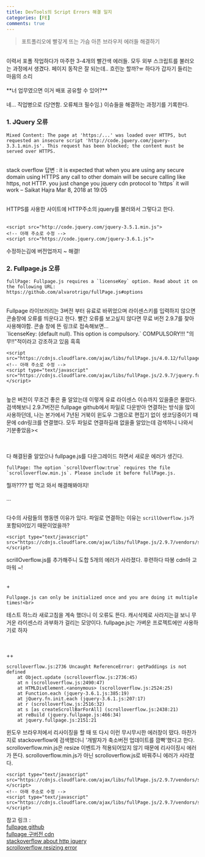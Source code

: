 ```yaml
---
title: DevTools의 Script Errors 해결 일지
categories: [FE]
comments: true
---
```


> 포트폴리오에 빨갛게 뜨는 가슴 아픈 브라우저 에러들 해결하기


<br>
이력서 포폴 작업하다가 마주한 3-4개의 빨간색 에러들. 모두 외부 스크립트를 불러오는 과정에서 생겼다. 페이지 동작은 잘 되는데.. 흐린눈 할까?ㅠ 하다가 갑자기 들리는 마음의 소리 <br><br>
**너 업무였으면 이거 배포 공유할 수 있어?** <br><br>
네... 직업병으로 (당연함. 오류체크 필수임.) 이슈들을 해결하는 과정기를 기록한다.

### 1. JQuery 오류

```
Mixed Content: The page at 'https:/...' was loaded over HTTPS, but requested an insecure script 'http://code.jquery.com/jquery-3.3.1.min.js'. This request has been blocked; the content must be served over HTTPS.
```
<br>
stack overflow 답변 : it is expected that when you are using any secure domain using HTTPS any call to other domain will be secure calling like https, not HTTP. you just change you jquery cdn protocol to 'https` it will work – 
Saikat Hajra Mar 8, 2018 at 19:05 <br><br>

HTTPS를 사용한 사이트에 HTTP주소의 jquery를 불러와서 그렇다고 한다. <br><br>

```
<script src="http://code.jquery.com/jquery-3.5.1.min.js">
<!-- 아래 주소로 수정 -->
<script src="https://code.jquery.com/jquery-3.6.1.js">
```
수정하는김에 버전업까지 ~ 해결!


### 2. Fullpage.js 오류

```
fullPage: Fullpage.js requires a `licenseKey` option. Read about it on the following URL:
https://github.com/alvarotrigo/fullPage.js#options
```
<br>
Fullpage 라이브러리는 3버전 부터 유료로 바뀌었으며 라이센스키를 입력하지 않으면 콘솔창에 오류를 띄운다고 한다. 빨간 오류를 보고싶지 않다면 무료 버전 2.9.7를 찾아 사용해야함. 콘솔 창에 뜬 링크로 접속해보면... <br>
`licenseKey: (default null). This option is compulsory.` COMPULSORY!!! "의무!!"적이라고 강조하고 있음 흑흑 <br>

```
<script src="https://cdnjs.cloudflare.com/ajax/libs/fullPage.js/4.0.12/fullpage.min.js">
<!-- 아래 주소로 수정 -->
<script type="text/javascript" src="https://cdnjs.cloudflare.com/ajax/libs/fullPage.js/2.9.7/jquery.fullpage.js"></script> 
```
<br>
높은 버전이 무조건 좋은 줄 알았는데 이렇게 유료 라이센스 이슈까지 있을줄은 몰랐다. 검색해보니 2.9.7버전은 fullpage github에서 파일로 다운받아 연결하는 방식을 많이 사용하던데, 나는 본가에서 7년된 거북이 윈도우 그램으로 편집기 없이 생코딩중이기 때문에 cdn링크를 연결했다. 모두 파일로 연결하길래 없을줄 알았는데 검색하니 나와서 기분좋았음><

<br><br>
다 해결된줄 알았으나 fullpage.js를 다운그레이드 하면서 새로운 에러가 생긴다.

```
fullPage: The option `scrollOverflow:true` requires the file `scrolloverflow.min.js`. Please include it before fullPage.js.
```

뭘까???? 밥 먹고 와서 해결해봐야지! 
<br><br>...<br><br>

다수의 사람들의 행동엔 이유가 있다. 파일로 연결하는 이유는 `scrillOverflow.js`가 포함되어있기 때문이었을까? 

```
<script type="text/javascript" src="https://cdnjs.cloudflare.com/ajax/libs/fullPage.js/2.9.7/vendors/scrolloverflow.min.js"></script>
```

scrillOverflow.js를 추가해주니 도합 5개의 에러가 사라졌다. 후련하다 따봉 cdn아 고마워 ~! <br><br>


+<br>
```
Fullpage.js can only be initialized once and you are doing it multiple times!<br>
```
테스트 하느라 새로고침을 계속 했더니 이 오류도 뜬다. 캐시삭제로 사라지는걸 보니 무거운 라이센스라 과부화가 걸리는 모양이다. fullpage.js는 가벼운 프로젝트에만 사용하기로 하자

<br><br>
++<br>
```
scrolloverflow.js:2736 Uncaught ReferenceError: getPaddings is not defined
    at Object.update (scrolloverflow.js:2736:45)
    at n (scrolloverflow.js:2490:47)
    at HTMLDivElement.<anonymous> (scrolloverflow.js:2524:25)
    at Function.each (jquery-3.6.1.js:385:19)
    at jQuery.fn.init.each (jquery-3.6.1.js:207:17)
    at r (scrolloverflow.js:2516:32)
    at s [as createScrollBarForAll] (scrolloverflow.js:2438:21)
    at reBuild (jquery.fullpage.js:466:34)
    at jquery.fullpage.js:2151:21
```

윈도우 브라우저에서 리사이징을 할 때 또 다시 이런 무시무시한 에러창이 떴다. 마찬가지로 stackoverflow에 검색했더니 '개발자가 축소버전 업데이트를 깜빡'했다고 한다. scrolloverflow.min.js은 resize 이벤트가 적용되어있지 않기 때문에 리사이징시 에러가 뜬다. scrolloverflow.min.js가 아닌 scrolloverflow.js로 바꿔주니 에러가 사라졌다.<br>

```
<script type="text/javascript" src="https://cdnjs.cloudflare.com/ajax/libs/fullPage.js/2.9.7/vendors/scrolloverflow.min.js"></script>
<!-- 아래 주소로 수정 -->
<script type="text/javascript" src="https://cdnjs.cloudflare.com/ajax/libs/fullPage.js/2.9.7/vendors/scrolloverflow.js"></script>
```

참고 링크 :<br>
[fullpage github](https://github.com/alvarotrigo/fullPage.js#options) <br>
[fullpage 구버전 cdn](https://www.cdnpkg.com/fullPage.js/2.9.7) <br>
[stackoverflow about http jquery](https://stackoverflow.com/questions/49180591/why-jquery-is-blocked-in-https) <br>
[scrolloverflow resizing error](https://github.com/alvarotrigo/fullPage.js/issues/3095)
